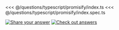 <<< @/questions/typescript/promisify/index.ts
<<< @/questions/typescript/promisify/index.spec.ts

[![Share your answer](https://img.shields.io/badge/Share_your_answer-blue?style=flat)](https://github.com/tyankatsu0105/utility-challenges/issues/new?labels=answer,typescript/promisify&template=answer.md&title=typescript/promisify)
[![Check out answers](https://img.shields.io/badge/Check_out_answers-green?style=flat)](https://github.com/tyankatsu0105/utility-challenges/issues?q=is%3Aopen,closed+label%3Atypescript/promisify+label%3Aanswer+)
